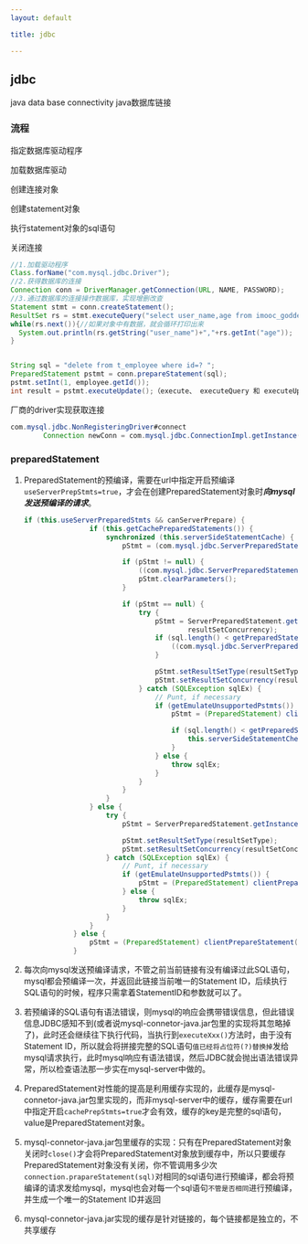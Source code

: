 ```yaml
---
layout: default

title: jdbc

---
```


## jdbc

java data base connectivity java数据库链接

### 流程

指定数据库驱动程序

加载数据库驱动

创建连接对象

创建statement对象

执行statement对象的sql语句

关闭连接

```java
//1.加载驱动程序
Class.forName("com.mysql.jdbc.Driver");
//2.获得数据库的连接
Connection conn = DriverManager.getConnection(URL, NAME, PASSWORD);
//3.通过数据库的连接操作数据库，实现增删改查
Statement stmt = conn.createStatement();
ResultSet rs = stmt.executeQuery("select user_name,age from imooc_goddess");//选择import java.sql.ResultSet;
while(rs.next()){//如果对象中有数据，就会循环打印出来
  System.out.println(rs.getString("user_name")+","+rs.getInt("age"));
}


String sql = "delete from t_employee where id=? ";
PreparedStatement pstmt = conn.prepareStatement(sql);
pstmt.setInt(1, employee.getId());
int result = pstmt.executeUpdate();（execute、 executeQuery 和 executeUpdate）

```

厂商的driver实现获取连接

```java
com.mysql.jdbc.NonRegisteringDriver#connect
		Connection newConn = com.mysql.jdbc.ConnectionImpl.getInstance(host(props), port(props), props, database(props), url);
```



### preparedStatement

1. PreparedStatement的预编译，需要在url中指定开启预编译`useServerPrepStmts=true`，才会在创建PreparedStatement对象时***向mysql发送预编译的请求***。

   ```java
   if (this.useServerPreparedStmts && canServerPrepare) {
                   if (this.getCachePreparedStatements()) {
                       synchronized (this.serverSideStatementCache) {
                           pStmt = (com.mysql.jdbc.ServerPreparedStatement) this.serverSideStatementCache.remove(sql);
   
                           if (pStmt != null) {
                               ((com.mysql.jdbc.ServerPreparedStatement) pStmt).setClosed(false);
                               pStmt.clearParameters();
                           }
   
                           if (pStmt == null) {
                               try {
                                   pStmt = ServerPreparedStatement.getInstance(getMultiHostSafeProxy(), nativeSql, this.database, resultSetType,
                                           resultSetConcurrency);
                                   if (sql.length() < getPreparedStatementCacheSqlLimit()) {
                                       ((com.mysql.jdbc.ServerPreparedStatement) pStmt).isCached = true;
                                   }
   
                                   pStmt.setResultSetType(resultSetType);
                                   pStmt.setResultSetConcurrency(resultSetConcurrency);
                               } catch (SQLException sqlEx) {
                                   // Punt, if necessary
                                   if (getEmulateUnsupportedPstmts()) {
                                       pStmt = (PreparedStatement) clientPrepareStatement(nativeSql, resultSetType, resultSetConcurrency, false);
   
                                       if (sql.length() < getPreparedStatementCacheSqlLimit()) {
                                           this.serverSideStatementCheckCache.put(sql, Boolean.FALSE);
                                       }
                                   } else {
                                       throw sqlEx;
                                   }
                               }
                           }
                       }
                   } else {
                       try {
                           pStmt = ServerPreparedStatement.getInstance(getMultiHostSafeProxy(), nativeSql, this.database, resultSetType, resultSetConcurrency);
   
                           pStmt.setResultSetType(resultSetType);
                           pStmt.setResultSetConcurrency(resultSetConcurrency);
                       } catch (SQLException sqlEx) {
                           // Punt, if necessary
                           if (getEmulateUnsupportedPstmts()) {
                               pStmt = (PreparedStatement) clientPrepareStatement(nativeSql, resultSetType, resultSetConcurrency, false);
                           } else {
                               throw sqlEx;
                           }
                       }
                   }
               } else {
                   pStmt = (PreparedStatement) clientPrepareStatement(nativeSql, resultSetType, resultSetConcurrency, false);
               }
   
   ```

   

2. 每次向mysql发送预编译请求，不管之前当前链接有没有编译过此SQL语句，mysql都会预编译一次，并返回此链接当前唯一的Statement ID，后续执行SQL语句的时候，程序只需拿着StatementID和参数就可以了。

3. 若预编译的SQL语句有语法错误，则mysql的响应会携带错误信息，但此错误信息JDBC感知不到(或者说mysql-connetor-java.jar包里的实现将其忽略掉了)，此时还会继续往下执行代码，当执行到`executeXxx()`方法时，由于没有Statement ID，所以就会将拼接完整的SQL语句`值已经将占位符(?)替换掉`发给mysql请求执行，此时mysql响应有语法错误，然后JDBC就会抛出语法错误异常，所以检查语法那一步实在mysql-server中做的。

4. PreparedStatement对性能的提高是利用缓存实现的，此缓存是mysql-connetor-java.jar包里实现的，而非mysql-server中的缓存，缓存需要在url中指定开启`cachePrepStmts=true`才会有效，缓存的key是完整的sql语句，value是PreparedStatement对象。

5. mysql-connetor-java.jar包里缓存的实现：只有在PreparedStatement对象关闭时`close()`才会将PreparedStatement对象放到缓存中，所以只要缓存PreparedStatement对象没有关闭，你不管调用多少次`connection.prapareStatement(sql)`对相同的sql语句进行预编译，都会将预编译的请求发给mysql，mysql也会对每一个sql语句`不管是否相同`进行预编译，并生成一个唯一的Statement ID并返回

6. mysql-connetor-java.jar实现的缓存是针对链接的，每个链接都是独立的，不共享缓存